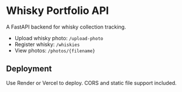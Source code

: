 # Whisky Portfolio API

A FastAPI backend for whisky collection tracking.
- Upload whisky photo: `/upload-photo`
- Register whisky: `/whiskies`
- View photos: `/photos/{filename}`

## Deployment
Use Render or Vercel to deploy. CORS and static file support included.